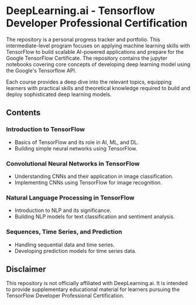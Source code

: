 # DeepLearning.ai - Tensorflow Developer Professional Certification

The repository is a personal progress tracker and portfolio. This intermediate-level program focuses on applying machine learning skills with TensorFlow to build scalable AI-powered applications and prepare for the Google TensorFlow Certificate. The repository contains the jupyter notebooks covering core concepts of developing deep learning model using the Google's Tensorflow API. 

Each course provides a deep dive into the relevant topics, equipping learners with practical skills and theoretical knowledge required to build and deploy sophisticated deep learning models.

## Contents
### Introduction to TensorFlow

* Basics of TensorFlow and its role in AI, ML, and DL.
* Building simple neural networks using TensorFlow.

### Convolutional Neural Networks in TensorFlow

* Understanding CNNs and their application in image classification.
* Implementing CNNs using TensorFlow for image recognition.

### Natural Language Processing in TensorFlow

* Introduction to NLP and its significance.
* Building NLP models for text classification and sentiment analysis.

### Sequences, Time Series, and Prediction

* Handling sequential data and time series.
* Developing prediction models for time series data.

## Disclaimer
This repository is not officially affiliated with DeepLearning.ai. It is intended to provide supplementary educational material for learners pursuing the TensorFlow Developer Professional Certification.







